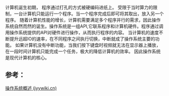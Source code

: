 计算机诞生初期， 程序通过打孔的方式被硬编码进纸上。 受限于当时算力的限制，一台计算机只能运行一个程序。当一个程序完成后即可将其取出，放入另一个程序。  随着计算机性能的增长，计算机需要满足多个程序并行的需求，因此操作系统自然而然的诞生。操作系统是一组API,它联系程序和计算机硬件。程序通过调用操作系统提供的API对硬件进行操作，从而执行程序的内容。 当计算机的速度不断提升远超IO的速率，在不同程序之间执行切换，中断就成了操作系统主要的功能。 如果计算机没有中断功能，当我们按下键盘时视频就无法在显示器上播放，在一段时间计算机只能完成一个任务，极大的降低计算机的效率。  因此操作系统是现代计算机的核心。



## 参考：

[操作系统概述 (jyywiki.cn)](http://jyywiki.cn/OS/2021/notes/OS2021_1)

